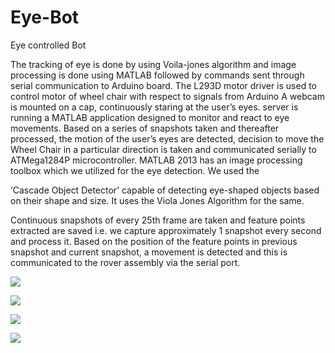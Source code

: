 # Eye-Bot
Eye controlled Bot

The tracking of eye is done by using Voila-jones algorithm and image processing is done using MATLAB followed by commands sent through serial communication to Arduino board. The L293D motor driver is used to control motor of wheel chair with respect to signals from Arduino
A webcam is mounted on a cap, continuously staring at the user’s eyes. server is running a MATLAB application designed to monitor and react to eye movements. Based on a series of snapshots taken and thereafter processed, the motion of the user’s eyes are detected, decision to move the Wheel Chair in a particular direction is taken and communicated serially to ATMega1284P microcontroller. MATLAB 2013 has an image processing toolbox which we utilized for the eye detection. We used the

‘Cascade Object Detector’ capable of detecting eye-shaped objects based on their shape and size. It uses the Viola Jones Algorithm for the same. 

Continuous snapshots of every 25th frame are taken and feature points extracted are saved i.e. we capture approximately 1 snapshot every second and process it. Based on the position of the feature points in previous snapshot and current snapshot, a movement is detected and this is communicated to the rover assembly via the serial port.


![](images/leftside.png)

![](images/rightside.png)

![](images/straight.png)

![](images/debugscreen.png)
